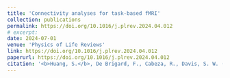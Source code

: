 ```yaml
---
title: 'Connectivity analyses for task-based fMRI'
collection: publications
permalink: https://doi.org/10.1016/j.plrev.2024.04.012
# excerpt: 
date: 2024-07-01
venue: 'Physics of Life Reviews'
link: https://doi.org/10.1016/j.plrev.2024.04.012
paperurl: https://doi.org/10.1016/j.plrev.2024.04.012
citation: '<b>Huang, S.</b>, De Brigard, F., Cabeza, R., Davis, S. W. (2024). Connectivity analyses for task-based fMRI. <i>Physics of Life Reviews, 49</i>, 139–156.'
---
```

